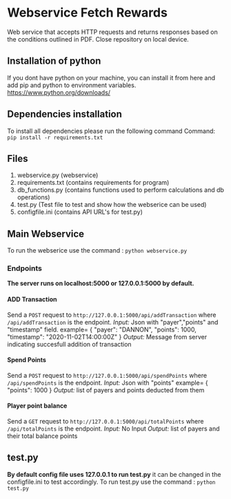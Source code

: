 # Webservice Fetch Rewards
Web service that accepts HTTP requests and returns responses based on the conditions outlined in PDF.
Close repository on local device.
## Installation of python 
If you dont have python on your machine, you can install it from here and add pip and python to environment variables.
https://www.python.org/downloads/


## Dependencies installation
To install all dependencies please run the following command
Command:
```pip install -r requirements.txt```

## Files
1. webservice.py (webservice)
2. requirements.txt (contains requirements for program)
3. db_functions.py (contains functions used to perform calculations and db operations)
4. test.py (Test file to test and show how the webserice can be used)
5. configfile.ini (contains API URL's for test.py)

## Main Webservice
To run the webserice use the command : ```python webservice.py```

### Endpoints
**The server runs on localhost:5000 or 127.0.0.1:5000 by default.**
#### ADD Transaction
Send a ```POST``` request to ```http://127.0.0.1:5000/api/addTransaction``` where ```/api/addTransaction``` is the endpoint.
*Input:* Json with "payer","points" and "timestamp" field. 
example= { "payer": "DANNON", "points": 1000, "timestamp": "2020-11-02T14:00:00Z" }
*Output:* Message from server indicating succesfull addition of transaction

#### Spend Points
Send a ```POST``` request to ```http://127.0.0.1:5000/api/spendPoints``` where ```/api/spendPoints``` is the endpoint.
*Input:* Json with "points"
    example= { "points": 1000 }
*Output:* list of payers and points deducted from them

#### Player point balance
Send a ```GET``` request to ```http://127.0.0.1:5000/api/totalPoints``` where ```/api/totalPoints``` is the endpoint.
*Input:* No Input
*Output:* list of payers and their total balance points


## test.py
**By default config file uses 127.0.0.1 to run test.py** it can be changed in the configfile.ini to test accordingly.
To run test.py use the command : ```python test.py```
